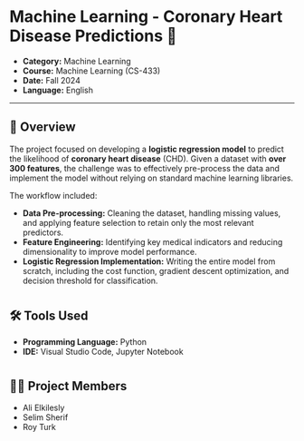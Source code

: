 # Machine Learning - Coronary Heart Disease Predictions 🤕

- **Category:** Machine Learning
- **Course:** Machine Learning (CS-433)
- **Date:** Fall 2024
- **Language:** English

---

## 📌 Overview

The project focused on developing a **logistic regression model**
to predict the likelihood of **coronary heart disease** (CHD).
Given a dataset with **over 300 features**, the challenge was to
effectively pre-process the data and implement the model without
relying on standard machine learning libraries.

The workflow included:

- **Data Pre-processing:** Cleaning the dataset, handling missing
values, and applying feature selection to retain only the most 
relevant predictors.
- **Feature Engineering:** Identifying key medical indicators and
reducing dimensionality to improve model performance.
- **Logistic Regression Implementation:** Writing the entire 
model from scratch, including the cost function, gradient descent
optimization, and decision threshold for classification.

#

## 🛠️ Tools Used

- **Programming Language:** Python
- **IDE:** Visual Studio Code, Jupyter Notebook

#

## 👷‍♂️ Project Members

- Ali Elkilesly
- Selim Sherif
- Roy Turk

#
